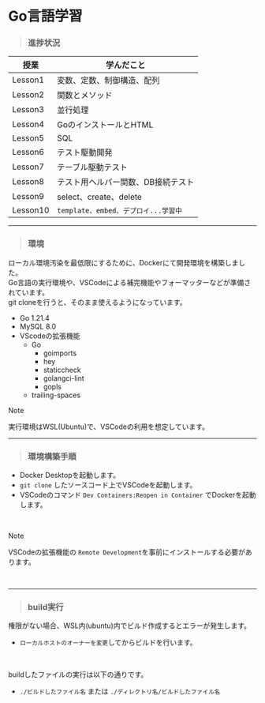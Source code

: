 Go言語学習
==========

>### 進捗状況

| 授業    | 学んだこと|
|--------|-----------|
|Lesson1 |変数、定数、制御構造、配列|
|Lesson2 |関数とメソッド|
|Lesson3 |並行処理|
|Lesson4 |GoのインストールとHTML|
|Lesson5 |SQL|
|Lesson6 |テスト駆動開発|
|Lesson7 |テーブル駆動テスト|
|Lesson8 |テスト用ヘルパー関数、DB接続テスト|
|Lesson9 |select、create、delete|
|Lesson10|`template、embed、デプロイ...学習中`|

--------------------


>### 環境

ローカル環境汚染を最低限にするために、Dockerにて開発環境を構築しました。<br>
Go言語の実行環境や、VSCodeによる補完機能やフォーマッターなどが準備されています。<br>
git cloneを行うと、そのまま使えるようになっています。
- Go 1.21.4
- MySQL 8.0
- VScodeの拡張機能
  - Go
    - goimports
    - hey
    - staticcheck
    - golangci-lint
    - gopls
  - trailing-spaces

> [!NOTE]
> 実行環境はWSL(Ubuntu)で、VSCodeの利用を想定しています。

-------------

>### 環境構築手順
- Docker Desktopを起動します。
- `git clone` したソースコード上でVSCodeを起動します。
- VSCodeのコマンド `Dev Containers:Reopen in Container` でDockerを起動します。

<br>

> [!NOTE]
> VSCodeの拡張機能の `Remote Development`を事前にインストールする必要があります。

<br>


-------------

>### build実行
権限がない場合、WSL内(ubuntu)内でビルド作成するとエラーが発生します。
- `ローカルホストのオーナーを変更`してからビルドを行います。

<br>

buildしたファイルの実行は以下の通りです。
- `./ビルドしたファイル名` または `./ディレクトリ名/ビルドしたファイル名`
